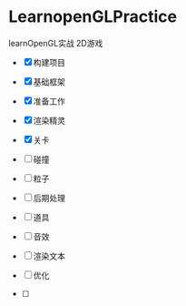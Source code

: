 # LearnopenGLPractice

learnOpenGL实战 2D游戏

- [x] 构建项目

- [x] 基础框架

- [x] 准备工作

- [x] 渲染精灵

- [x] 关卡

- [ ] 碰撞

- [ ] 粒子

- [ ] 后期处理

- [ ] 道具

- [ ] 音效

- [ ] 渲染文本

- [ ] 优化
- [ ] 